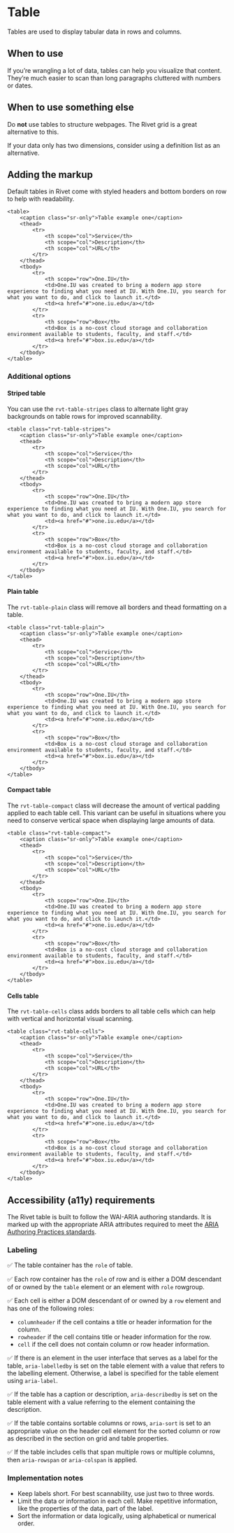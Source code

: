 # Table

Tables are used to display tabular data in rows and columns.

## When to use

If you’re wrangling a lot of data, tables can help you visualize that content. They’re much easier to scan than long paragraphs cluttered with numbers or dates.

## When to use something else

Do **not** use tables to structure webpages. The Rivet grid is a great alternative to this.

If your data only has two dimensions, consider using a definition list as an alternative.

## Adding the markup

Default tables in Rivet come with styled headers and bottom borders on row to help with readability.

```
<table>
    <caption class="sr-only">Table example one</caption>
    <thead>
        <tr>
            <th scope="col">Service</th>
            <th scope="col">Description</th>
            <th scope="col">URL</th>
        </tr>
    </thead>
    <tbody>
        <tr>
            <th scope="row">One.IU</th>
            <td>One.IU was created to bring a modern app store experience to finding what you need at IU. With One.IU, you search for what you want to do, and click to launch it.</td>
            <td><a href="#">one.iu.edu</a></td>
        </tr>
        <tr>
            <th scope="row">Box</th>
            <td>Box is a no-cost cloud storage and collaboration environment available to students, faculty, and staff.</td>
            <td><a href="#">box.iu.edu</a></td>
        </tr>
    </tbody>
</table>
```

### Additional options

#### Striped table

You can use the `rvt-table-stripes` class to alternate light gray backgrounds on table rows for improved scannability.

```
<table class="rvt-table-stripes">
    <caption class="sr-only">Table example one</caption>
    <thead>
        <tr>
            <th scope="col">Service</th>
            <th scope="col">Description</th>
            <th scope="col">URL</th>
        </tr>
    </thead>
    <tbody>
        <tr>
            <th scope="row">One.IU</th>
            <td>One.IU was created to bring a modern app store experience to finding what you need at IU. With One.IU, you search for what you want to do, and click to launch it.</td>
            <td><a href="#">one.iu.edu</a></td>
        </tr>
        <tr>
            <th scope="row">Box</th>
            <td>Box is a no-cost cloud storage and collaboration environment available to students, faculty, and staff.</td>
            <td><a href="#">box.iu.edu</a></td>
        </tr>
    </tbody>
</table>
```

#### Plain table

The `rvt-table-plain` class will remove all borders and thead formatting on a table.

```
<table class="rvt-table-plain">
    <caption class="sr-only">Table example one</caption>
    <thead>
        <tr>
            <th scope="col">Service</th>
            <th scope="col">Description</th>
            <th scope="col">URL</th>
        </tr>
    </thead>
    <tbody>
        <tr>
            <th scope="row">One.IU</th>
            <td>One.IU was created to bring a modern app store experience to finding what you need at IU. With One.IU, you search for what you want to do, and click to launch it.</td>
            <td><a href="#">one.iu.edu</a></td>
        </tr>
        <tr>
            <th scope="row">Box</th>
            <td>Box is a no-cost cloud storage and collaboration environment available to students, faculty, and staff.</td>
            <td><a href="#">box.iu.edu</a></td>
        </tr>
    </tbody>
</table>
```

#### Compact table

The `rvt-table-compact` class will decrease the amount of vertical padding applied to each table cell. This variant can be useful in situations where you need to conserve vertical space when displaying large amounts of data.

```
<table class="rvt-table-compact">
    <caption class="sr-only">Table example one</caption>
    <thead>
        <tr>
            <th scope="col">Service</th>
            <th scope="col">Description</th>
            <th scope="col">URL</th>
        </tr>
    </thead>
    <tbody>
        <tr>
            <th scope="row">One.IU</th>
            <td>One.IU was created to bring a modern app store experience to finding what you need at IU. With One.IU, you search for what you want to do, and click to launch it.</td>
            <td><a href="#">one.iu.edu</a></td>
        </tr>
        <tr>
            <th scope="row">Box</th>
            <td>Box is a no-cost cloud storage and collaboration environment available to students, faculty, and staff.</td>
            <td><a href="#">box.iu.edu</a></td>
        </tr>
    </tbody>
</table>
```

#### Cells table

The `rvt-table-cells` class adds borders to all table cells which can help with vertical and horizontal visual scanning.

```
<table class="rvt-table-cells">
    <caption class="sr-only">Table example one</caption>
    <thead>
        <tr>
            <th scope="col">Service</th>
            <th scope="col">Description</th>
            <th scope="col">URL</th>
        </tr>
    </thead>
    <tbody>
        <tr>
            <th scope="row">One.IU</th>
            <td>One.IU was created to bring a modern app store experience to finding what you need at IU. With One.IU, you search for what you want to do, and click to launch it.</td>
            <td><a href="#">one.iu.edu</a></td>
        </tr>
        <tr>
            <th scope="row">Box</th>
            <td>Box is a no-cost cloud storage and collaboration environment available to students, faculty, and staff.</td>
            <td><a href="#">box.iu.edu</a></td>
        </tr>
    </tbody>
</table>
```

## Accessibility (a11y) requirements

The Rivet table is built to follow the WAI-ARIA authoring standards. It is marked up with the appropriate ARIA attributes required to meet the [ARIA Authoring Practices standards](http://w3c.github.io/aria-practices/).

### Labeling

✅ The table container has the `role` of table.

✅ Each row container has the `role` of row and is either a DOM descendant of or owned by the `table` element or an element with `role` rowgroup.

✅ Each cell is either a DOM descendant of or owned by a `row` element and has one of the following roles:

- `columnheader` if the cell contains a title or header information for the column.
- `rowheader` if the cell contains title or header information for the row.
- `cell` if the cell does not contain column or row header information.

✅ If there is an element in the user interface that serves as a label for the table, `aria-labelledby` is set on the table element with a value that refers to the labelling element. Otherwise, a label is specified for the table element using `aria-label`.

✅ If the table has a caption or description, `aria-describedby` is set on the table element with a value referring to the element containing the description.

✅ If the table contains sortable columns or rows, `aria-sort` is set to an appropriate value on the header cell element for the sorted column or row as described in the section on grid and table properties.

✅ If the table includes cells that span multiple rows or multiple columns, then `aria-rowspan` or `aria-colspan` is applied.

### Implementation notes

- Keep labels short. For best scannability, use just two to three words.
- Limit the data or information in each cell. Make repetitive information, like the properties of the data, part of the label.
- Sort the information or data logically, using alphabetical or numerical order.

